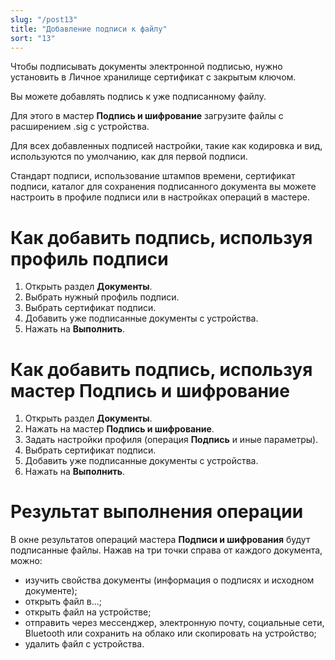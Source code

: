 ```yaml
---
slug: "/post13"
title: "Добавление подписи к файлу"
sort: "13"
---
```


Чтобы подписывать документы электронной подписью, нужно установить в Личное хранилище сертификат с закрытым ключом.

Вы можете добавлять подпись к уже подписанному файлу.

Для этого в мастер **Подпись и шифрование** загрузите файлы с расширением .sig с устройства.

Для всех добавленных подписей настройки, такие как кодировка и вид, используются по умолчанию, как для первой подписи.

Стандарт подписи, использование штампов времени, сертификат подписи, каталог для сохранения подписанного документа вы можете настроить в профиле подписи или в настройках операций в мастере.

# Как добавить подпись, используя профиль подписи

1. Открыть раздел **Документы**.
2. Выбрать нужный профиль подписи.
3. Выбрать сертификат подписи.
4. Добавить уже подписанные документы с устройства.
5. Нажать на **Выполнить**.

# Как добавить подпись, используя мастер Подпись и шифрование

1. Открыть раздел **Документы**.
2. Нажать на мастер **Подпись и шифрование**.
3. Задать настройки профиля (операция **Подпись** и иные параметры).
4. Выбрать сертификат подписи.
5. Добавить уже подписанные документы с устройства.
6. Нажать на **Выполнить**.

# Результат выполнения операции

В окне результатов операций мастера **Подписи и шифрования** будут подписанные файлы. Нажав на три точки справа от каждого документа, можно:
- изучить свойства документы (информация о подписях и исходном документе);
- открыть файл в...;
- открыть файл на устройстве;
- отправить через мессенджер, электронную почту, социальные сети, Bluetooth или сохранить на облако или скопировать на устройство;
- удалить файл с устройства.